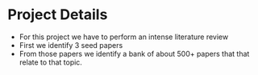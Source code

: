 # Project Details

- For this project we have to perform an intense literature review
- First we identify 3 seed papers
- From those papers we identify a bank of about 500+ papers that that relate to that topic.

